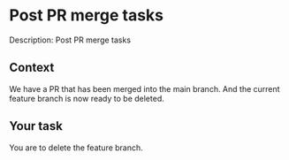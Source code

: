 # Post PR merge tasks

Description: Post PR merge tasks

## Context

We have a PR that has been merged into the main branch. And the current feature branch is now ready to be deleted.

## Your task

You are to delete the feature branch.
